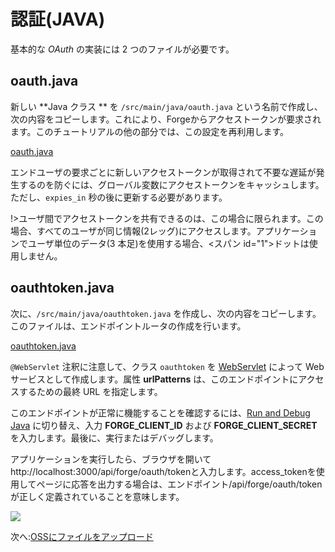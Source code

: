 # 認証(JAVA)

基本的な *OAuth* の実装には 2 つのファイルが必要です。

## oauth.java

新しい **Java クラス ** を `/src/main/java/oauth.java` という名前で作成し、次の内容をコピーします。これにより、Forgeからアクセストークンが要求されます。このチュートリアルの他の部分では、この設定を再利用します。

[oauth.java](_snippets/viewmodels/java/oauth.java ':include :type=code java')

エンドユーザの要求ごとに新しいアクセストークンが取得されて不要な遅延が発生するのを防ぐには、グローバル変数にアクセストークンをキャッシュします。ただし、`expies_in` 秒の後に更新する必要があります。

!>ユーザ間でアクセストークンを共有できるのは、この場合に限られます。この場合、すべてのユーザが同じ情報(2レッグ)にアクセスします。アプリケーションでユーザ単位のデータ(3 本足)を使用する場合、<スパン id="1">ドットは使用しません。

## oauthtoken.java

次に、`/src/main/java/oauthtoken.java` を作成し、次の内容をコピーします。このファイルは、エンドポイントルータの作成を行います。  

[oauthtoken.java](_snippets/viewmodels/java/oauthtoken.java ':include :type=code java')

`@WebServlet` 注釈に注意して、クラス `oauthtoken` を [WebServlet](https://www.javaguides.net/2019/02/webservlet-annotation-example.html) によって Web サービスとして作成します。属性 **urlPatterns** は、このエンドポイントにアクセスするための最終 URL を指定します。

このエンドポイントが正常に機能することを確認するには、[Run and Debug Java](//environment/rundebug/java?id=running-amp-debugging-java) に切り替え、入力 **FORGE_CLIENT_ID** および **FORGE_CLIENT_SECRET** を入力します。最後に、実行またはデバッグします。

アプリケーションを実行したら、ブラウザを開いてhttp://localhost:3000/api/forge/oauth/tokenと入力します。access_tokenを使用してページに応答を出力する場合は、エンドポイント/api/forge/oauth/tokenが正しく定義されていることを意味します。

![](_media/java/endpoint_oauth.png)


次へ:[OSSにファイルをアップロード](/datamanagement/oss/)